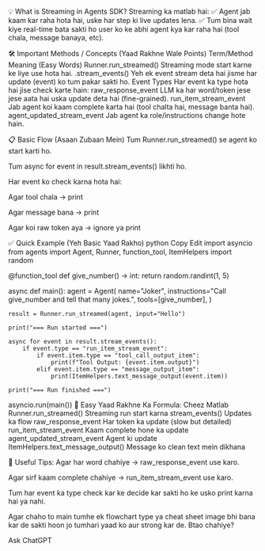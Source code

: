 💡 What is Streaming in Agents SDK?
Streaming ka matlab hai:
✅ Agent jab kaam kar raha hota hai, uske har step ki live updates lena.
✅ Tum bina wait kiye real-time bata sakti ho user ko ke abhi agent kya kar raha hai (tool chala, message banaya, etc).

🛠 Important Methods / Concepts (Yaad Rakhne Wale Points)
Term/Method	Meaning (Easy Words)
Runner.run_streamed()	Streaming mode start karne ke liye use hota hai.
.stream_events()	Yeh ek event stream deta hai jisme har update (event) ko tum pakar sakti ho.
Event Types	Har event ka type hota hai jise check karte hain:
raw_response_event	LLM ka har word/token jese jese aata hai uska update deta hai (fine-grained).
run_item_stream_event	Jab agent koi kaam complete karta hai (tool chalta hai, message banta hai).
agent_updated_stream_event	Jab agent ka role/instructions change hote hain.

📋 Basic Flow (Asaan Zubaan Mein)
Tum Runner.run_streamed() se agent ko start karti ho.

Tum async for event in result.stream_events() likhti ho.

Har event ko check karna hota hai:

Agar tool chala → print

Agar message bana → print

Agar koi raw token aya → ignore ya print

✅ Quick Example (Yeh Basic Yaad Rakho)
python
Copy
Edit
import asyncio
from agents import Agent, Runner, function_tool, ItemHelpers
import random

@function_tool
def give_number() -> int:
    return random.randint(1, 5)

async def main():
    agent = Agent(
        name="Joker",
        instructions="Call give_number and tell that many jokes.",
        tools=[give_number],
    )

    result = Runner.run_streamed(agent, input="Hello")

    print("=== Run started ===")

    async for event in result.stream_events():
        if event.type == "run_item_stream_event":
            if event.item.type == "tool_call_output_item":
                print(f"Tool Output: {event.item.output}")
            elif event.item.type == "message_output_item":
                print(ItemHelpers.text_message_output(event.item))

    print("=== Run finished ===")

asyncio.run(main())
🔑 Easy Yaad Rakhne Ka Formula:
Cheez	Matlab
Runner.run_streamed()	Streaming run start karna
stream_events()	Updates ka flow
raw_response_event	Har token ka update (slow but detailed)
run_item_stream_event	Kaam complete hone ka update
agent_updated_stream_event	Agent ki update
ItemHelpers.text_message_output()	Message ko clean text mein dikhana

💭 Useful Tips:
Agar har word chahiye → raw_response_event use karo.

Agar sirf kaam complete chahiye → run_item_stream_event use karo.

Tum har event ka type check kar ke decide kar sakti ho ke usko print karna hai ya nahi.

Agar chaho to main tumhe ek flowchart type ya cheat sheet image bhi bana kar de sakti hoon jo tumhari yaad ko aur strong kar de. Btao chahiye?









Ask ChatGPT
